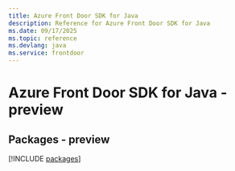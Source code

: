 ```yaml
---
title: Azure Front Door SDK for Java
description: Reference for Azure Front Door SDK for Java
ms.date: 09/17/2025
ms.topic: reference
ms.devlang: java
ms.service: frontdoor
---
```

# Azure Front Door SDK for Java - preview
## Packages - preview
[!INCLUDE [packages](front-door-index.md)]